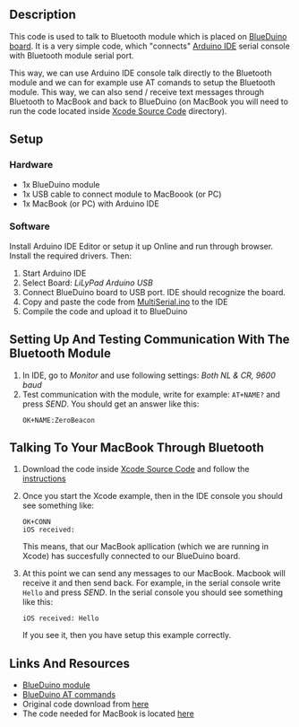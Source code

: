 ## Description
This code is used to talk to Bluetooth module which is placed on [BlueDuino board](https://wiki.aprbrother.com/en/BlueDuino_rev2.html). It is a very simple code, which "connects" [Arduino IDE](https://www.arduino.cc/en/Main/Software) serial console with Bluetooth module serial port. 

This way, we can use Arduino IDE console talk directly to the Bluetooth module and we can for example use AT comands to setup the Bluetooth module. This way, we can also send / receive text messages through Bluetooth to MacBook and back to BlueDuino (on MacBook you will need to run the code located inside [Xcode Source Code](../Xcode%20Source%20Code) directory).

## Setup
### Hardware
- 1x BlueDuino module
- 1x USB cable to connect module to MacBoook (or PC)
- 1x MacBook (or PC) with Arduino IDE

### Software
Install Arduino IDE Editor or setup it up Online and run through browser. Install the required drivers. Then:
1. Start Arduino IDE
2. Select Board: *LiLyPad Arduino USB*
3. Connect BlueDuino board to USB port. IDE should recognize the board.
4. Copy and paste the code from [MultiSerial.ino](MultiSerial.ino) to the IDE
5. Compile the code and upload it to BlueDuino

## Setting Up And Testing Communication With The Bluetooth Module
1. In IDE, go to *Monitor* and use following settings: *Both NL & CR, 9600 baud*
2. Test communication with the module, write for example: `AT+NAME?` and press *SEND*. You should get an answer like this:
    ```
    OK+NAME:ZeroBeacon
    ```

## Talking To Your MacBook Through Bluetooth
1. Download the code inside [Xcode Source Code](../Xcode%20Source%20Code) and follow the [instructions](../Xcode%20Source%20Code/readme.md) 
1. Once you start the Xcode example, then in the IDE console you should see something like:

    ```
    OK+CONN
    iOS received:
    ```
    This means, that our MacBook apllication (which we are running in Xcode) has succesfully connected to our BlueDuino board.

2. At this point we can send any messages to our MacBook. Macbook will receive it and then send back. For example, in the serial console write `Hello` and press *SEND*. In the serial console you should see something like this:
    ```
    iOS received: Hello
    ```
    If you see it, then you have setup this example correctly.

## Links And Resources
- [BlueDuino module](https://wiki.aprbrother.com/en/BlueDuino_rev2.html)
- [BlueDuino AT commands](https://wiki.aprbrother.com/en/ZeroBeacon.html)
- Original code download from [here](https://github.com/AprilBrother/BlueDuino-Library/blob/master/examples/hardwareSerialMonitor/hardwareSerialMonitor.ino)
- The code needed for MacBook is located [here](../Xcode%20Source%20Code)
